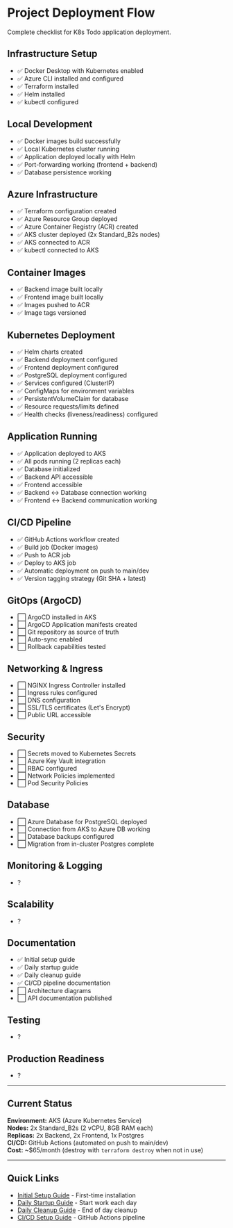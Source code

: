 # Project Deployment Flow

Complete checklist for K8s Todo application deployment.

## Infrastructure Setup

- ✅ Docker Desktop with Kubernetes enabled
- ✅ Azure CLI installed and configured
- ✅ Terraform installed
- ✅ Helm installed
- ✅ kubectl configured

## Local Development

- ✅ Docker images build successfully
- ✅ Local Kubernetes cluster running
- ✅ Application deployed locally with Helm
- ✅ Port-forwarding working (frontend + backend)
- ✅ Database persistence working

## Azure Infrastructure

- ✅ Terraform configuration created
- ✅ Azure Resource Group deployed
- ✅ Azure Container Registry (ACR) created
- ✅ AKS cluster deployed (2x Standard_B2s nodes)
- ✅ AKS connected to ACR
- ✅ kubectl connected to AKS

## Container Images

- ✅ Backend image built locally
- ✅ Frontend image built locally
- ✅ Images pushed to ACR
- ✅ Image tags versioned

## Kubernetes Deployment

- ✅ Helm charts created
- ✅ Backend deployment configured
- ✅ Frontend deployment configured
- ✅ PostgreSQL deployment configured
- ✅ Services configured (ClusterIP)
- ✅ ConfigMaps for environment variables
- ✅ PersistentVolumeClaim for database
- ✅ Resource requests/limits defined
- ✅ Health checks (liveness/readiness) configured

## Application Running

- ✅ Application deployed to AKS
- ✅ All pods running (2 replicas each)
- ✅ Database initialized
- ✅ Backend API accessible
- ✅ Frontend accessible
- ✅ Backend ↔ Database connection working
- ✅ Frontend ↔ Backend communication working

## CI/CD Pipeline

- ✅ GitHub Actions workflow created
- ✅ Build job (Docker images)
- ✅ Push to ACR job
- ✅ Deploy to AKS job
- ✅ Automatic deployment on push to main/dev
- ✅ Version tagging strategy (Git SHA + latest)

## GitOps (ArgoCD)

- ⬜ ArgoCD installed in AKS
- ⬜ ArgoCD Application manifests created
- ⬜ Git repository as source of truth
- ⬜ Auto-sync enabled
- ⬜ Rollback capabilities tested

## Networking & Ingress

- ⬜ NGINX Ingress Controller installed
- ⬜ Ingress rules configured
- ⬜ DNS configuration
- ⬜ SSL/TLS certificates (Let's Encrypt)
- ⬜ Public URL accessible

## Security

- ⬜ Secrets moved to Kubernetes Secrets
- ⬜ Azure Key Vault integration
- ⬜ RBAC configured
- ⬜ Network Policies implemented
- ⬜ Pod Security Policies

## Database

- ⬜ Azure Database for PostgreSQL deployed
- ⬜ Connection from AKS to Azure DB working
- ⬜ Database backups configured
- ⬜ Migration from in-cluster Postgres complete

## Monitoring & Logging

- ?

## Scalability

- ?

## Documentation

- ✅ Initial setup guide
- ✅ Daily startup guide
- ✅ Daily cleanup guide
- ✅ CI/CD pipeline documentation
- ⬜ Architecture diagrams
- ⬜ API documentation published

## Testing

- ?

## Production Readiness

- ?

---

## Current Status

**Environment:** AKS (Azure Kubernetes Service)  
**Nodes:** 2x Standard_B2s (2 vCPU, 8GB RAM each)  
**Replicas:** 2x Backend, 2x Frontend, 1x Postgres  
**CI/CD:** GitHub Actions (automated on push to main/dev)  
**Cost:** ~$65/month (destroy with `terraform destroy` when not in use)

---

## Quick Links

- [Initial Setup Guide](./initial-setup.md) - First-time installation
- [Daily Startup Guide](./daily-startup.md) - Start work each day
- [Daily Cleanup Guide](./daily-cleanup.md) - End of day cleanup
- [CI/CD Setup Guide](./ci-cd-setup.md) - GitHub Actions pipeline

